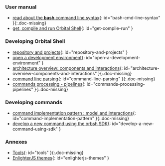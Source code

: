 ### User manual

* [read about the **bash** command line syntax]({{site.baseurl}}doc-pages/doc-missing.html#bash-cmd-line-syntax){: id="bash-cmd-line-syntax" }{:.doc-missing}
* [get, compile and run Orbital Shell]({{site.baseurl}}doc-pages/get-compile-run.html#get-compile-run){: id="get-compile-run" }

### Developing Orbital Shell

* [repository and projects]({{site.baseurl}}doc-pages/repository-and-projects.html#repository-and-projects){: id="repository-and-projects" }
* [open a development environment]({{site.baseurl}}doc-pages/open-a-development-environment.html#open-a-development-environment){: id="open-a-development-environment" }
* [architecture overview: components and interactions]({{site.baseurl}}doc-pages/doc-missing.html#architecture-overview-components-and-interactions){: id="architecture-overview-components-and-interactions" }{:.doc-missing}
* [command line parsing]({{site.baseurl}}doc-pages/doc-missing.html#command-line-parsing){: id="command-line-parsing" }{:.doc-missing}
* [commands processing - pipelines]({{site.baseurl}}doc-pages/doc-missing.html#commands-processing-pipelines){: id="commands-processing-pipelines" }{:.doc-missing}

### Developing commands

* [command implementation pattern : model and interactions]({{site.baseurl}}doc-pages/doc-missing.html#command-implementation-pattern){: id="command-implementation-pattern" }{:.doc-missing}
* [develop a new command using the orbsh SDK]({{site.baseurl}}doc-pages/implements-a-new-command-using-sdk.html#develop-a-new-command-using-sdk){: id="develop-a-new-command-using-sdk" }

### Annexes

* [Tools]({{site.baseurl}}doc-pages/doc-missing.html#tools){: id="tools" }{:.doc-missing}
* [EnlighterJS themes]({{site.baseurl}}doc-pages/enlighterjs-themes#enlighterjs-themes){: id="enlighterjs-themes" }

